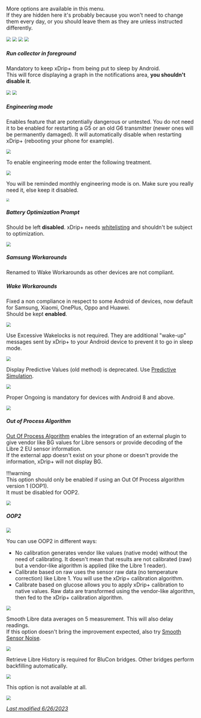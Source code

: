 More options are available in this menu.  
If they are hidden here it's probably because you won't need to change them every day, or you should leave them as they are unless instructed differently.

<img src="../../images/hamburger_menu.png" style="zoom:75%;" />  
<img src="../../images/M-S.png" style="zoom:75%;" />  
<img src="../../images/M-S-LCS.png" style="zoom:75%;" />  
<img src="../images/M-S-LCS15.png" style="zoom:75%;" />

##### Run collector in foreground

Mandatory to keep xDrip+ from being put to sleep by Android.  
This will force displaying a graph in the notifications area, **you shouldn't disable it**.

<img src="../images/M-S-LCS15a.png" style="zoom:75%;" />

<img src="../images/M-S-LCS15a2.png" style="zoom:75%;" />

##### Engineering mode

Enables feature that are potentially dangerous or untested. You do not need it to be enabled for restarting a G5 or an old G6 transmitter (newer ones will be permanently damaged). It will automatically disable when restarting xDrip+ (rebooting your phone for example).

<img src="../images/M-S-LCS15b.png" style="zoom:75%;" />

To enable engineering mode enter the following treatment.

<img src="../images/M-S-LCS15b2.png" style="zoom:75%;" />

You will be reminded monthly engineering mode is on. Make sure you really need it, else keep it disabled.

<img src="../images/M-S-LCS15b3.png" style="zoom:52%;" />

##### Battery Optimization Prompt 

Should be left **disabled**. xDrip+ needs [whitelisting](../../install/install/#authorize-background-activity) and shouldn't be subject to optimization. 

<img src="../images/M-S-LCS15c.png" style="zoom:75%;" />

##### Samsung Workarounds

Renamed to Wake Workarounds as other devices are not compliant.

##### Wake Workarounds

Fixed a non compliance in respect to some Android of devices, now default for Samsung, Xiaomi, OnePlus, Oppo and Huawei.   
Should be kept **enabled**.

<img src="../images/M-S-LCS15d.png" style="zoom:75%;" />

Use Excessive Wakelocks is not required. They are additional "wake-up" messages sent by xDrip+ to your Android device to prevent it to go in sleep mode. 

<img src="../images/M-S-LCS15e.png" style="zoom:75%;" />

Display Predictive Values (old method) is deprecated. Use [Predictive Simulation](../predictions/).

<img src="../images/M-S-LCS15f.png" style="zoom:75%;" />

Proper Ongoing is mandatory for devices with Android 8 and above.

<img src="../images/M-S-LCS15g.png" style="zoom:75%;" />

##### Out of Process Algorithm

[Out Of Process Algorithm](../OOP) enables the integration of an external plugin to give vendor like BG values for Libre sensors or provide decoding of the Libre 2 EU sensor information.  
If the external app doesn't exist on your phone or doesn't provide the information, xDrip+ will not display BG.

!!!warning  
    This option should only be enabled if using an Out Of Process algorithm version 1 (OOP1).  
    It must be disabled for OOP2.

<img src="../images/M-S-LCS15h.png" style="zoom:75%;" />

##### OOP2

<img src="../images/M-S-LCS15i.png" style="zoom:78%;" />

You can use OOP2 in different ways:

- No calibration generates vendor like values (native mode) without the need of calibrating. It doesn't mean that results are not calibrated (raw) but a vendor-like algorithm is applied (like the Libre 1 reader).
- Calibrate based on raw uses the sensor raw data (no temperature correction) like Libre 1. You will use the xDrip+ calibration algorithm.
- Calibrate based on glucose allows you to apply xDrip+ calibration to native values. Raw data are transformed using the vendor-like algorithm, then fed to the xDrip+ calibration algorithm.

<img src="../images/M-S-LCS15i2.png" style="zoom:78%;" />

Smooth Libre data averages on 5 measurement. This will also delay readings.  
If this option doesn't bring the improvement expected, also try [Smooth Sensor Noise](../display/#smooth-sensor-noise).

<img src="../images/M-S-LCS15j.png" style="zoom:75%;" />

Retrieve Libre History is required for BluCon bridges. Other bridges perform backfilling automatically.

<img src="../images/M-S-LCS15k.png" style="zoom:75%;" />

This option is not available at all.

<img src="../images/M-S-LCS15l.png" style="zoom:75%;" />

</br>

[*Last modified 6/26/2023*](https://github.com/NightscoutFoundation/xDrip/releases/tag/2023.06.24)
